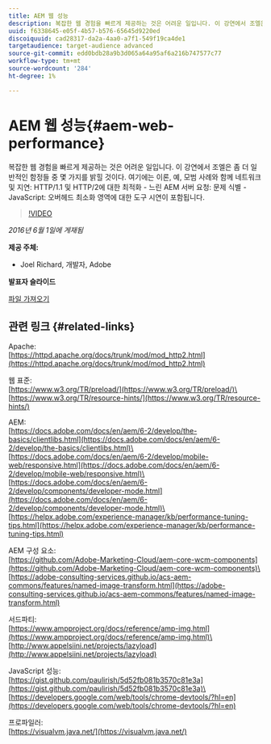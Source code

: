 ```yaml
---
title: AEM 웹 성능
description: 복잡한 웹 경험을 빠르게 제공하는 것은 어려운 일입니다. 이 강연에서 조엘은 좀 더 일반적인 함정들 중 몇 가지를 밝힐 것이다. 여기에는 이론, 예, 모범 사례와 도구 시연이 포함됩니다.
uuid: f6338645-e05f-4b57-b576-65645d9220ed
discoiquuid: cad28317-da2a-4aa0-a7f1-549f19ca4de1
targetaudience: target-audience advanced
source-git-commit: edd0bdb28a9b3d065a64a95af6a216b747577c77
workflow-type: tm+mt
source-wordcount: '284'
ht-degree: 1%

---
```


# AEM 웹 성능{#aem-web-performance}

복잡한 웹 경험을 빠르게 제공하는 것은 어려운 일입니다. 이 강연에서 조엘은 좀 더 일반적인 함정들 중 몇 가지를 밝힐 것이다. 여기에는 이론, 예, 모범 사례와 함께 네트워크 및 지연: HTTP/1.1 및 HTTP/2에 대한 최적화 - 느린 AEM 서버 요청: 문제 식별 - JavaScript: 오버헤드 최소화 영역에 대한 도구 시연이 포함됩니다.

>[!VIDEO](https://video.tv.adobe.com/v/19296/?quality=9)

*2016년 6월 1일에 게재됨*

**제공 주체:**

* Joel Richard, 개발자, Adobe

**발표자 슬라이드**

[파일 가져오기](assets/aem-gems-060116-web-performance.pdf)

## 관련 링크 {#related-links}

Apache:\
[https://httpd.apache.org/docs/trunk/mod/mod_http2.html](https://httpd.apache.org/docs/trunk/mod/mod_http2.html)

웹 표준:\
[https://www.w3.org/TR/preload/](https://www.w3.org/TR/preload/)\
[https://www.w3.org/TR/resource-hints/](https://www.w3.org/TR/resource-hints/)

AEM:\
[https://docs.adobe.com/docs/en/aem/6-2/develop/the-basics/clientlibs.html](https://docs.adobe.com/docs/en/aem/6-2/develop/the-basics/clientlibs.html)\
[https://docs.adobe.com/docs/en/aem/6-2/develop/mobile-web/responsive.html](https://docs.adobe.com/docs/en/aem/6-2/develop/mobile-web/responsive.html)\
[https://docs.adobe.com/docs/en/aem/6-2/develop/components/developer-mode.html](https://docs.adobe.com/docs/en/aem/6-2/develop/components/developer-mode.html)\
[https://helpx.adobe.com/experience-manager/kb/performance-tuning-tips.html](https://helpx.adobe.com/experience-manager/kb/performance-tuning-tips.html)

AEM 구성 요소:\
[https://github.com/Adobe-Marketing-Cloud/aem-core-wcm-components](https://github.com/Adobe-Marketing-Cloud/aem-core-wcm-components)\
[https://adobe-consulting-services.github.io/acs-aem-commons/features/named-image-transform.html](https://adobe-consulting-services.github.io/acs-aem-commons/features/named-image-transform.html)

서드파티:\
[https://www.ampproject.org/docs/reference/amp-img.html](https://www.ampproject.org/docs/reference/amp-img.html)\
[http://www.appelsiini.net/projects/lazyload](http://www.appelsiini.net/projects/lazyload)

JavaScript 성능:\
[https://gist.github.com/paulirish/5d52fb081b3570c81e3a](https://gist.github.com/paulirish/5d52fb081b3570c81e3a)\
[https://developers.google.com/web/tools/chrome-devtools/?hl=en](https://developers.google.com/web/tools/chrome-devtools/?hl=en)

프로파일러:\
[https://visualvm.java.net/](https://visualvm.java.net/)

<!--
[Get back to the Overview](https://helpx.adobe.com/experience-manager/kt/eseminars/gems/aem-index.html)
-->
